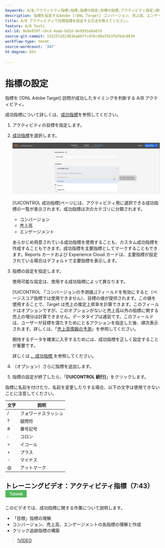 ```yaml
---
keywords: A/B;アクティビティ指標;指標;指標の設定;目標の指標;アクティビティ設定;成功指標;コンバージョン;収益;エンゲージメント
description: 指標を指定するAdobe [!DNL Target] コンバージョン、売上高、エンゲージメントなど、訪問が成功かどうかを判断する A/B アクティビティ。
title: A/B アクティビティで目標指標を設定する方法を教えてください。
feature: A/B Tests
exl-id: 9e9e8787-c0cd-4aab-bd2d-0e9591e0a07d
source-git-commit: 152257a52d836a88ffcd76cd9af5b3fbfbdc0839
workflow-type: tm+mt
source-wordcount: '347'
ht-degree: 85%

---
```


# 指標の設定

指標を [!DNL Adobe Target] 訪問が成功したタイミングを判断する A/B アクティビティ。

成功指標について詳しくは、[成功指標](/help/main/c-activities/r-success-metrics/success-metrics.md#reference_D011575C85DA48E989A244593D9B9924)を参照してください。

1. アクティビティの目標を指定します。
1. [成功指標](/help/main/c-activities/r-success-metrics/success-metrics.md#reference_D011575C85DA48E989A244593D9B9924)を選択します。

   ![成功指標を選択](/help/main/c-activities/t-test-ab/t-test-create-ab/assets/ab_metrics-new.png)

   [!UICONTROL 成功指標]ページには、アクティビティ用に選択できる成功指標の一覧が表示されます。成功指標は次のカテゴリに分類されます。

   * コンバージョン
   * 売上高
   * エンゲージメント

   あらかじめ用意されている成功指標を使用することも、カスタム成功指標を作成することもできます。成功指標を主要指標としてマークすることもできます。Reports カードおよび Experience Cloud カードは、主要指標が設定されている場合はデフォルトで主要指標を表示します。
1. 指標の設定を指定します。

   使用可能な設定は、使用する成功指標によって異なります。

   [!UICONTROL 「コンバージョンの予測値」]フィールドを有効にすると（ページスコア指標では使用できません）、目標の値が提供されます。この値を使用することで、Target は売上の推定上昇率を計算できます。このフィールドはオプションですが、このオプションがないと売上高以外の指標に関する売上の増分は計算できません。データタイプは通貨です。このフィールドは、ユーザーが目標を満たすためにとるアクションを指定した後、順次表示されます。詳しくは、「[売上高情報の予測](/help/main/administrating-target/r-target-account-preferences/estimating-lift-in-revenue.md)」を参照してください。

   期待するデータを確実に入手するためには、成功指標を正しく設定することが重要です。

   詳しくは [ 、成功指標 ](/help/main/c-activities/r-success-metrics/success-metrics.md#reference_D011575C85DA48E989A244593D9B9924) を参照してください。
1. （オプション）さらに指標を追加します。
1. 指標の設定が終了したら、「**[!UICONTROL 続行]**」をクリックします。

指標に名前を付けたり、名前を変更したりする場合、以下の文字は使用できないことに注意してください。

| 文字 | 説明 |
|--- |--- |
| / | フォワードスラッシュ |
| ? | 疑問符 |
| # | 番号記号 |
| : | コロン |
| = | イコール |
| + | プラス |
| - | マイナス |
| @ | アットマーク |

## トレーニングビデオ：アクティビティ指標（7:43）![チュートリアルバッジ](/help/main/assets/tutorial.png)

このビデオでは、成功指標に関する作業について説明します。

* 「目標」指標の理解
* コンバージョン、売上高、エンゲージメントの各指標の理解と作成
* クリック追跡指標の構築

>[!VIDEO](https://video.tv.adobe.com/v/17380)
